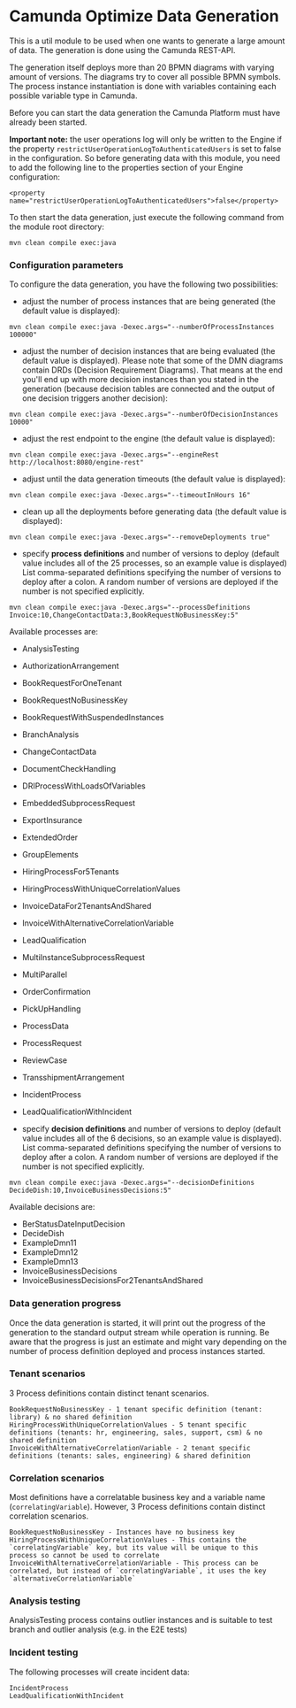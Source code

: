 # Camunda Optimize Data Generation

This is a util module to be used when one wants to generate a
large amount of data. The generation is done using the Camunda
REST-API.

The generation itself deploys more than 20 BPMN diagrams with
varying amount of versions. The diagrams try to cover all possible
BPMN symbols. The process instance instantiation is done
with variables containing each possible variable type in Camunda.

Before you can start the data generation the Camunda Platform
must have already been started.

**Important note:** the user operations log will only be written to the Engine if the property
`restrictUserOperationLogToAuthenticatedUsers` is set to false in the configuration. So before
generating data with this module, you need to add the following line to the properties section
of your Engine configuration:

```
<property name="restrictUserOperationLogToAuthenticatedUsers">false</property>
```

To then start the data generation,
just execute the following command from the module root directory:

```
mvn clean compile exec:java
```

### Configuration parameters

To configure the data generation, you have the following two possibilities:

* adjust the number of process instances that are being generated (the default value is displayed):

```
mvn clean compile exec:java -Dexec.args="--numberOfProcessInstances 100000"
```

* adjust the number of decision instances that are being evaluated (the default value is displayed).
  Please note that some of the DMN diagrams contain DRDs (Decision Requirement Diagrams). That means
  at the end you'll end up with more decision instances than you stated in the generation (because
  decision tables are connected and the output of one decision triggers another decision):

```
mvn clean compile exec:java -Dexec.args="--numberOfDecisionInstances 10000"
```

* adjust the rest endpoint to the engine (the default value is displayed):

```
mvn clean compile exec:java -Dexec.args="--engineRest http://localhost:8080/engine-rest"
```

* adjust until the data generation timeouts (the default value is displayed):

```
mvn clean compile exec:java -Dexec.args="--timeoutInHours 16"
```

* clean up all the deployments before generating data (the default value is displayed):

```
mvn clean compile exec:java -Dexec.args="--removeDeployments true"
```

* specify **process definitions** and number of versions to deploy (default value includes all
  of the 25 processes, so an example value is displayed) List comma-separated definitions specifying
  the number of versions to deploy after a colon. A random number of versions are deployed if the number
  is not specified explicitly.

```
mvn clean compile exec:java -Dexec.args="--processDefinitions Invoice:10,ChangeContactData:3,BookRequestNoBusinessKey:5"
```

Available processes are:  
* AnalysisTesting
* AuthorizationArrangement  
* BookRequestForOneTenant
* BookRequestNoBusinessKey
* BookRequestWithSuspendedInstances  
* BranchAnalysis  
* ChangeContactData  
* DocumentCheckHandling  
* DRIProcessWithLoadsOfVariables
* EmbeddedSubprocessRequest  
* ExportInsurance  
* ExtendedOrder  
* GroupElements
* HiringProcessFor5Tenants
* HiringProcessWithUniqueCorrelationValues  
* InvoiceDataFor2TenantsAndShared
* InvoiceWithAlternativeCorrelationVariable  
* LeadQualification  
* MultiInstanceSubprocessRequest  
* MultiParallel  
* OrderConfirmation  
* PickUpHandling  
* ProcessData
* ProcessRequest  
* ReviewCase  
* TransshipmentArrangement  
* IncidentProcess
* LeadQualificationWithIncident

* specify **decision definitions** and number of versions to deploy (default value includes all of
  the 6 decisions, so an example value is displayed).  List comma-separated definitions specifying the
  number of versions to deploy after a colon. A random number of versions are deployed if the number
  is not specified explicitly.

```
mvn clean compile exec:java -Dexec.args="--decisionDefinitions DecideDish:10,InvoiceBusinessDecisions:5"
```

Available decisions are:
* BerStatusDateInputDecision
* DecideDish
* ExampleDmn11
* ExampleDmn12
* ExampleDmn13
* InvoiceBusinessDecisions
* InvoiceBusinessDecisionsFor2TenantsAndShared

### Data generation progress

Once the data generation is started, it will print out the progress of
the generation to the standard output stream while operation is running.
Be aware that the progress is just an estimate and might vary depending
on the number of process definition deployed and process instances
started.

### Tenant scenarios

3 Process definitions contain distinct tenant scenarios.

```
BookRequestNoBusinessKey - 1 tenant specific definition (tenant: library) & no shared definition
HiringProcessWithUniqueCorrelationValues - 5 tenant specific definitions (tenants: hr, engineering, sales, support, csm) & no shared definition
InvoiceWithAlternativeCorrelationVariable - 2 tenant specific definitions (tenants: sales, engineering) & shared definition
```

### Correlation scenarios

Most definitions have a correlatable business key and a variable name (`correlatingVariable`). However, 3 Process definitions contain distinct correlation scenarios.

```
BookRequestNoBusinessKey - Instances have no business key
HiringProcessWithUniqueCorrelationValues - This contains the `correlatingVariable` key, but its value will be unique to this process so cannot be used to correlate
InvoiceWithAlternativeCorrelationVariable - This process can be correlated, but instead of `correlatingVariable`, it uses the key `alternativeCorrelationVariable`
```

### Analysis testing

AnalysisTesting process contains outlier instances and is suitable to test branch and outlier
analysis (e.g. in the E2E tests)

### Incident testing

The following processes will create incident data:

```
IncidentProcess
LeadQualificationWithIncident
```

